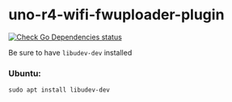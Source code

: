 # uno-r4-wifi-fwuploader-plugin

[![Check Go Dependencies status](https://github.com/arduino/uno-r4-wifi-fwuploader-plugin/actions/workflows/check-go-dependencies-task.yml/badge.svg)](https://github.com/arduino/uno-r4-wifi-fwuploader-plugin/actions/workflows/check-go-dependencies-task.yml)

Be sure to have `libudev-dev` installed

### Ubuntu:

`sudo apt install libudev-dev`
